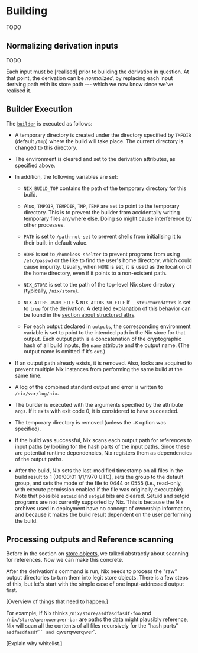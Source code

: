 # Building

TODO

## Normalizing derivation inputs

TODO

Each input must be [realised] prior to building the derivation in question.
At that point, the derivation can be *normalized*, by replacing each input deriving path with its store path --- which we now know since we've realised it.

## Builder Execution

The [`builder`](./drv.md#builder) is executed as follows:

- A temporary directory is created under the directory specified by
  `TMPDIR` (default `/tmp`) where the build will take place. The
  current directory is changed to this directory.

- The environment is cleared and set to the derivation attributes, as
  specified above.

- In addition, the following variables are set:

  - `NIX_BUILD_TOP` contains the path of the temporary directory for
    this build.

  - Also, `TMPDIR`, `TEMPDIR`, `TMP`, `TEMP` are set to point to the
    temporary directory. This is to prevent the builder from
    accidentally writing temporary files anywhere else. Doing so
    might cause interference by other processes.

  - `PATH` is set to `/path-not-set` to prevent shells from
    initialising it to their built-in default value.

  - `HOME` is set to `/homeless-shelter` to prevent programs from
    using `/etc/passwd` or the like to find the user's home
    directory, which could cause impurity. Usually, when `HOME` is
    set, it is used as the location of the home directory, even if
    it points to a non-existent path.

  - `NIX_STORE` is set to the path of the top-level Nix store
    directory (typically, `/nix/store`).

  - `NIX_ATTRS_JSON_FILE` & `NIX_ATTRS_SH_FILE` if `__structuredAttrs`
    is set to `true` for the derivation. A detailed explanation of this
    behavior can be found in the
    [section about structured attrs](@docroot@/language/advanced-attributes.md#adv-attr-structuredAttrs).

  - For each output declared in `outputs`, the corresponding
    environment variable is set to point to the intended path in the
    Nix store for that output. Each output path is a concatenation
    of the cryptographic hash of all build inputs, the `name`
    attribute and the output name. (The output name is omitted if
    it’s `out`.)

- If an output path already exists, it is removed. Also, locks are
  acquired to prevent multiple Nix instances from performing the same
  build at the same time.

- A log of the combined standard output and error is written to
  `/nix/var/log/nix`.

- The builder is executed with the arguments specified by the
  attribute `args`. If it exits with exit code 0, it is considered to
  have succeeded.

- The temporary directory is removed (unless the `-K` option was
  specified).

- If the build was successful, Nix scans each output path for
  references to input paths by looking for the hash parts of the input
  paths. Since these are potential runtime dependencies, Nix registers
  them as dependencies of the output paths.

- After the build, Nix sets the last-modified timestamp on all files
  in the build result to 1 (00:00:01 1/1/1970 UTC), sets the group to
  the default group, and sets the mode of the file to 0444 or 0555
  (i.e., read-only, with execute permission enabled if the file was
  originally executable). Note that possible `setuid` and `setgid`
  bits are cleared. Setuid and setgid programs are not currently
  supported by Nix. This is because the Nix archives used in
  deployment have no concept of ownership information, and because it
  makes the build result dependent on the user performing the build.

## Processing outputs and Reference scanning

Before in the section on [store objects](./object.md), we talked abstractly about scanning for references.
Now we can make this concrete.

After the derivation's command is run, Nix needs to process the "raw" output directories to turn them into legit store objects.
There is a few steps of this, but let's start with the simple case of one input-addressed output first.

\[Overview of things that need to happen.]

For example, if Nix thinks `/nix/store/asdfasdfasdf-foo` and `/nix/store/qwerqwerqwer-bar` are paths the data might plausibly reference, Nix will scan all the contents of all files recursively for the "hash parts" `asdfasdfasdf`` and `qwerqwerqwer`.

\[Explain why whitelist.]
